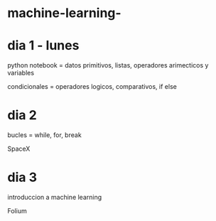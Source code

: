 # machine-learning-
# dia 1 - lunes 

 python notebook = datos primitivos, listas, operadores arimecticos y variables 

condicionales = operadores logicos, comparativos, if else


# dia 2

bucles = while, for, break

SpaceX


# dia 3

introduccion a machine learning

Folium
